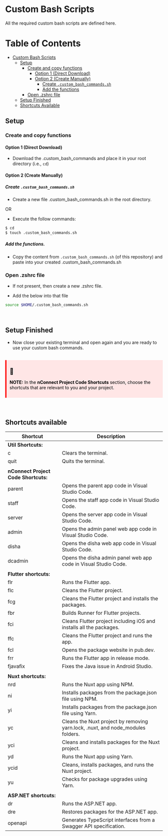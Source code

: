 # Custom Bash Scripts
All the required custom bash scripts are defined here.

# Table of Contents

- [Custom Bash Scripts](#custom-bash-scripts)
  - [Setup](#setup)
    - [Create and copy functions](#create-and-copy-functions)
      - [Option 1 (Direct Download)](#option-1-direct-download)
      - [Option 2 (Create Manually)](#option-2-create-manually)
        - [Create `.custom_bash_commands.sh`](#create-custom_bash_commandssh)
        - [Add the functions](#add-the-functions)
    - [Open .zshrc file](#open-zshrc-file)
  - [Setup Finished](#setup-finished)
  - [Shortcuts Available](#shortcuts-available)

## Setup

### Create and copy functions

#### Option 1 (Direct Download)

- Download the .custom_bash_commands and place it in your root directory (i.e., `cd`)

#### Option 2 (Create Manually)

##### Create `.custom_bash_commands.sh`

- Create a new file .custom_bash_commands.sh in the root directory.

OR

- Execute the follow commands:

```bash
$ cd
$ touch .custom_bash_commands.sh
```

##### Add the functions.

- Copy the content from `.custom_bash_commands.sh` (of this repository) and paste into your created .custom_bash_commands.sh


### Open .zshrc file

- If not present, then create a new .zshrc file.

- Add the below into that file

```bash
source $HOME/.custom_bash_commands.sh
```

<br />

## Setup Finished

- Now close your existing terminal and open again and you are ready to use your custom bash commands.

<br />

<div style="background-color: #ffe6e6; color:black; border-left: 4px solid #ff0000; padding: 10px; margin-bottom: 20px;">

<span style="font-size: 20px; margin-right: 10px;"> 📌 </span>

**NOTE:**
In the **nConnect Project Code Shortcuts** section, choose the shortcuts that are relevant to you and your project.

</div>

<br />


## Shortcuts available

| Shortcut    | Description                                                |
|-------------|------------------------------------------------------------|
| **Util Shortcuts:**                               |
| c           | Clears the terminal.                                       |
| quit        | Quits the terminal.                                        |
|             |                                                            |
| **nConnect Project Code Shortcuts:**                               |
| parent      | Opens the parent app code in Visual Studio Code.           |
| staff       | Opens the staff app code in Visual Studio Code.            |
| server      | Opens the server app code in Visual Studio Code.           |
| admin       | Opens the admin panel web app code in Visual Studio Code.  |
| disha       | Opens the disha web app code in Visual Studio Code.        |
| dcadmin     | Opens the disha admin panel web app code in Visual Studio Code.  |
|             |                                                            |
| **Flutter shortcuts:**                                            |
| flr         | Runs the Flutter app.                                      |
| flc         | Cleans the Flutter project.                                |
| fcg         | Cleans the Flutter project and installs the packages.      |
| fbr         | Builds Runner for Flutter projects.                        |
| fci         | Cleans Flutter project including iOS and installs all the packages.  |
| ffc         | Cleans the Flutter project and runs the app.               |
| fcl <pkg>   | Opens the package website in pub.dev.                      |
| frr         | Runs the Flutter app in release mode.                      |
| fjavafix    | Fixes the Java issue in Android Studio.                    |
|             |                                                            |
| **Nuxt shortcuts:**                                               |
| nrd         | Runs the Nuxt app using NPM.                               |
| ni          | Installs packages from the package.json file using NPM.    |
| yi          | Installs packages from the package.json file using Yarn.   |
| yc          | Cleans the Nuxt project by removing yarn.lock, .nuxt, and node_modules folders. |
| yci         | Cleans and installs packages for the Nuxt project.         |
| yd          | Runs the Nuxt app using Yarn.                              |
| ycid        | Cleans, installs packages, and runs the Nuxt project.      |
| yu          | Checks for package upgrades using Yarn.                    |
|             |                                                            |
| **ASP.NET shortcuts:**                                            |
| dr          | Runs the ASP.NET app.                                      |
| dre         | Restores packages for the ASP.NET app.                     |
| openapi <url> | Generates TypeScript interfaces from a Swagger API specification. |

